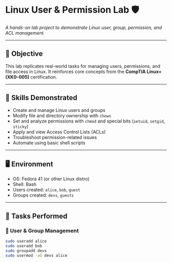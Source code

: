 # Linux User & Permission Lab 🛡️
_A hands-on lab project to demonstrate Linux user, group, permission, and ACL management._

---

## 📌 Objective

This lab replicates real-world tasks for managing users, permissions, and file access in Linux. It reinforces core concepts from the **CompTIA Linux+ (XK0-005)** certification.

---

## 🧠 Skills Demonstrated

- Create and manage Linux users and groups
- Modify file and directory ownership with `chown`
- Set and analyze permissions with `chmod` and special bits (`setuid`, `setgid`, `sticky`)
- Apply and view Access Control Lists (ACLs)
- Troubleshoot permission-related issues
- Automate using basic shell scripts

---

## 🖥️ Environment

- OS: Fedora 41 (or other Linux distro)
- Shell: Bash
- Users created: `alice`, `bob`, `guest`
- Groups created: `devs`, `guests`

---

## 🔧 Tasks Performed

### 👤 User & Group Management

```bash
sudo useradd alice
sudo useradd bob
sudo groupadd devs
sudo usermod -aG devs alice
